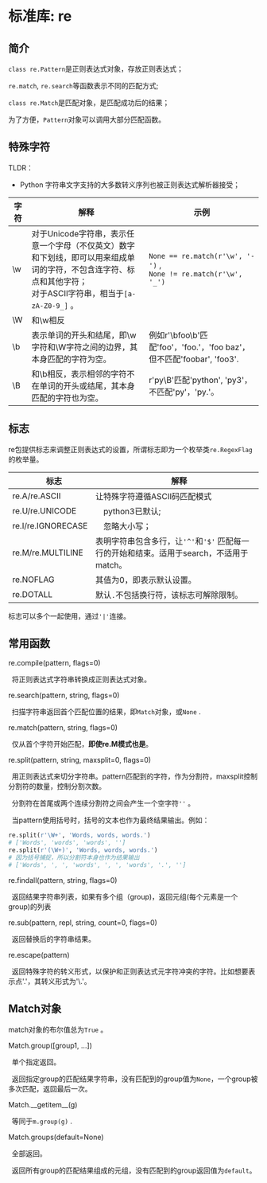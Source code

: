 # 标准库: re
## 简介
`class re.Pattern`是正则表达式对象，存放正则表达式；

`re.match`, `re.search`等函数表示不同的匹配方式;

`class re.Match`是匹配对象，是匹配成功后的结果；

为了方便，`Pattern`对象可以调用大部分匹配函数。

## 特殊字符
TLDR：

* Python 字符串文字支持的大多数转义序列也被正则表达式解析器接受；

| 字符  | 解释                                                                                               | 示例                                                                     |
| --- | ------------------------------------------------------------------------------------------------ | ---------------------------------------------------------------------- |
| \\w | 对于Unicode字符串，表示任意一个字母（不仅英文）数字和下划线，即可以用来组成单词的字符，不包含连字符、标点和其他字符；<br>对于ASCII字符串，相当于`[a-zA-Z0-9_]` 。 | `None == re.match(r'\w', '-')` ,<br>`None != re.match(r'\w', '_')`<br> |
| \\W | 和\\w相反                                                                                           |                                                                        |
| \\b | 表示单词的开头和结尾，即\\w字符和\\W字符之间的边界，其本身匹配的字符为空。                                                         | 例如r'\\bfoo\\b'匹配'foo'，'foo.'，'foo baz'，但不匹配'foobar', 'foo3'.           |
| \\B | 和\\b相反，表示相邻的字符不在单词的开头或结尾，其本身匹配的字符也为空。                                                            | r'py\\B'匹配'python', 'py3'，不匹配'py'，'py.'。                               |

## 标志
re包提供标志来调整正则表达式的设置，所谓标志即为一个枚举类`re.RegexFlag`的枚举量。

| 标志 | 解释 |
| ----- | ----- |
|re.A/re.ASCII|让特殊字符遵循ASCII码匹配模式|
|re.U/re.UNICODE| python3已默认;|
|re.I/re.IGNORECASE| 忽略大小写；|
|re.M/re.MULTILINE|表明字符串包含多行，让`'^'`和`'$'` 匹配每一行的开始和结束。适用于search，不适用于match。|
|re.NOFLAG|其值为0，即表示默认设置。|
|re.DOTALL|默认`.`不包括换行符，该标志可解除限制。|

标志可以多个一起使用，通过`'|'`连接。

## 常用函数
re.compile(pattern, flags=0)

&ensp;将正则表达式字符串转换成正则表达式对象。

re.search(pattern, string, flags=0)

&ensp;扫描字符串返回首个匹配位置的结果，即`Match`对象，或`None` .

re.match(pattern, string, flags=0)

&ensp;仅从首个字符开始匹配，**即使re.M模式也是**。

re.split(pattern, string, maxsplit=0, flags=0)

&ensp;用正则表达式来切分字符串。pattern匹配到的字符，作为分割符，maxsplit控制分割符的数量，控制分割次数。

&ensp;分割符在首尾或两个连续分割符之间会产生一个空字符`''` 。

&ensp;当pattern使用括号时，括号的文本也作为最终结果输出。例如：

```python
re.split(r'\W+', 'Words, words, words.')
# ['Words', 'words', 'words', '']
re.split(r'(\W+)', 'Words, words, words.')
# 因为括号捕捉，所以分割符本身也作为结果输出
# ['Words', ', ', 'words', ', ', 'words', '.', '']
```
re.findall(pattern, string, flags=0)

&ensp;返回结果字符串列表，如果有多个组（group)，返回元组(每个元素是一个group)的列表

re.sub(pattern, repl, string, count=0, flags=0)

&ensp;返回替换后的字符串结果。

re.escape(pattern)

&ensp;返回特殊字符的转义形式，以保护和正则表达式元字符冲突的字符。比如想要表示点'.'，其转义形式为'\\.'。

## Match对象
match对象的布尔值总为`True` 。

Match.group(\[group1, ...\])

&ensp;单个指定返回。

&ensp;返回指定group的匹配结果字符串，没有匹配到的group值为`None`，一个group被多次匹配，返回最后一次。

Match.\_\_getitem\_\_(g)

&ensp;等同于`m.group(g)` .

Match.groups(default=None)

&ensp;全部返回。

&ensp;返回所有group的匹配结果组成的元组，没有匹配到的group返回值为`default`。